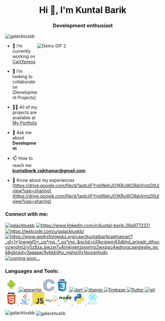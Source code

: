 <h1 align="center">Hi 👋, I'm Kuntal Barik</h1>
<h3 align="center">Development enthusiast</h3>

<p align="left"> <img src="https://komarev.com/ghpvc/?username=galacktuskb&label=Profile%20views&color=0e75b6&style=flat" alt="galacktuskb" /> </p>

<img src="https://i.pinimg.com/originals/e8/f4/53/e8f453469a3ec97ecd354df465d73913.gif" alt="Demo GIF 2" width="400" height="400" align="right">


- 🔭 I’m currently working on [CartXpress](https://github.com/GalacktusKB/CartXpress)

<!-- - 🌱 I’m currently learning **ReactJS -->

- 👯 I’m looking to collaborate on [Development Projects] <!--(coming soon...) -->

<!-- - 🤝 I’m looking for help with [coming soon...](coming soon...) -->

- 👨‍💻 All of my projects are available at [My Portfolio](https://kuntal-portfolio.vercel.app/)

<!-- - 📝 I regularly write articles on [coming soon...](coming soon...) -->

- 💬 Ask me about **Development**

- 📫 How to reach me **kuntalbarik.rajkhamar@gmail.com**

- 📄 Know about my experiences [https://drive.google.com/file/d/1ajdrJiFYrpIWehJO1KRvWCRdoVntzDtU/view?usp=sharing](https://drive.google.com/file/d/1ajdrJiFYrpIWehJO1KRvWCRdoVntzDtU/view?usp=sharing)

<!-- - ⚡ Fun fact **Coming soon....** -->

<h3 align="left">Connect with me:</h3>
<p align="left">
<a href="https://twitter.com/galacktuskb" target="blank"><img align="center" src="https://raw.githubusercontent.com/rahuldkjain/github-profile-readme-generator/master/src/images/icons/Social/twitter.svg" alt="galacktuskb" height="30" width="40" /></a>
<a href="https://linkedin.com/in/https://www.linkedin.com/in/kuntal-barik-26a977237/" target="blank"><img align="center" src="https://raw.githubusercontent.com/rahuldkjain/github-profile-readme-generator/master/src/images/icons/Social/linked-in-alt.svg" alt="https://www.linkedin.com/in/kuntal-barik-26a977237/" height="30" width="40" /></a>
<a href="https://www.leetcode.com/https://leetcode.com/u/galacktuskb/" target="blank"><img align="center" src="https://raw.githubusercontent.com/rahuldkjain/github-profile-readme-generator/master/src/images/icons/Social/leet-code.svg" alt="https://leetcode.com/u/galacktuskb/" height="30" width="40" /></a>
<a href="https://auth.geeksforgeeks.org/user/https://www.geeksforgeeks.org/user/kuntalbarikrajkhamar/?_gl=1*1owwgf0*_up*mq..*_gs*mq..&gclid=cj0kcqjwm93dbhd_arisadr_djhucozwrohn2rv5z8za_bwzw7u4imkjxenzppxhrp2wxpgc4wdnogcaaigiealw_wcb&gbraid=0aaaaac9ybkb0hv_nighq3lv1qszqnhudc" target="blank"><img align="center" src="https://raw.githubusercontent.com/rahuldkjain/github-profile-readme-generator/master/src/images/icons/Social/geeks-for-geeks.svg" alt="https://www.geeksforgeeks.org/user/kuntalbarikrajkhamar/?_gl=1*1owwgf0*_up*mq..*_gs*mq..&gclid=cj0kcqjwm93dbhd_arisadr_djhucozwrohn2rv5z8za_bwzw7u4imkjxenzppxhrp2wxpgc4wdnogcaaigiealw_wcb&gbraid=0aaaaac9ybkb0hv_nighq3lv1qszqnhudc" height="30" width="40" /></a>
<a href="https://discord.gg/coming soon..." target="blank"><img align="center" src="https://raw.githubusercontent.com/rahuldkjain/github-profile-readme-generator/master/src/images/icons/Social/discord.svg" alt="coming soon..." height="30" width="40" /></a>
</p>

<h3 align="left">Languages and Tools:</h3>
<p align="left"> <a href="https://developer.android.com" target="_blank" rel="noreferrer"> <img src="https://raw.githubusercontent.com/devicons/devicon/master/icons/android/android-original-wordmark.svg" alt="android" width="40" height="40"/> </a> <a href="https://appwrite.io" target="_blank" rel="noreferrer"> <img src="https://www.vectorlogo.zone/logos/appwriteio/appwriteio-icon.svg" alt="appwrite" width="40" height="40"/> </a> <a href="https://www.cprogramming.com/" target="_blank" rel="noreferrer"> <img src="https://raw.githubusercontent.com/devicons/devicon/master/icons/c/c-original.svg" alt="c" width="40" height="40"/> </a> <a href="https://www.w3schools.com/css/" target="_blank" rel="noreferrer"> <img src="https://raw.githubusercontent.com/devicons/devicon/master/icons/css3/css3-original-wordmark.svg" alt="css3" width="40" height="40"/> </a> <a href="https://dart.dev" target="_blank" rel="noreferrer"> <img src="https://www.vectorlogo.zone/logos/dartlang/dartlang-icon.svg" alt="dart" width="40" height="40"/> </a> <a href="https://www.djangoproject.com/" target="_blank" rel="noreferrer"> <img src="https://cdn.worldvectorlogo.com/logos/django.svg" alt="django" width="40" height="40"/> </a> <a href="https://firebase.google.com/" target="_blank" rel="noreferrer"> <img src="https://www.vectorlogo.zone/logos/firebase/firebase-icon.svg" alt="firebase" width="40" height="40"/> </a> <a href="https://flutter.dev" target="_blank" rel="noreferrer"> <img src="https://www.vectorlogo.zone/logos/flutterio/flutterio-icon.svg" alt="flutter" width="40" height="40"/> </a> <a href="https://git-scm.com/" target="_blank" rel="noreferrer"> <img src="https://www.vectorlogo.zone/logos/git-scm/git-scm-icon.svg" alt="git" width="40" height="40"/> </a> <a href="https://www.w3.org/html/" target="_blank" rel="noreferrer"> <img src="https://raw.githubusercontent.com/devicons/devicon/master/icons/html5/html5-original-wordmark.svg" alt="html5" width="40" height="40"/> </a> <a href="https://www.java.com" target="_blank" rel="noreferrer"> <img src="https://raw.githubusercontent.com/devicons/devicon/master/icons/java/java-original.svg" alt="java" width="40" height="40"/> </a> <a href="https://developer.mozilla.org/en-US/docs/Web/JavaScript" target="_blank" rel="noreferrer"> <img src="https://raw.githubusercontent.com/devicons/devicon/master/icons/javascript/javascript-original.svg" alt="javascript" width="40" height="40"/> </a> <a href="https://www.mysql.com/" target="_blank" rel="noreferrer"> <img src="https://raw.githubusercontent.com/devicons/devicon/master/icons/mysql/mysql-original-wordmark.svg" alt="mysql" width="40" height="40"/> </a> <a href="https://nodejs.org" target="_blank" rel="noreferrer"> <img src="https://raw.githubusercontent.com/devicons/devicon/master/icons/nodejs/nodejs-original-wordmark.svg" alt="nodejs" width="40" height="40"/> </a> <a href="https://www.python.org" target="_blank" rel="noreferrer"> <img src="https://raw.githubusercontent.com/devicons/devicon/master/icons/python/python-original.svg" alt="python" width="40" height="40"/> </a> <a href="https://reactjs.org/" target="_blank" rel="noreferrer"> <img src="https://raw.githubusercontent.com/devicons/devicon/master/icons/react/react-original-wordmark.svg" alt="react" width="40" height="40"/> </a> </p>

<p><img align="left" src="https://github-readme-stats.vercel.app/api/top-langs?username=galacktuskb&show_icons=true&locale=en&layout=compact" alt="galacktuskb" /></p>

<p>&nbsp;<img align="center" src="https://github-readme-stats.vercel.app/api?username=galacktuskb&show_icons=true&locale=en" alt="galacktuskb" /></p>

